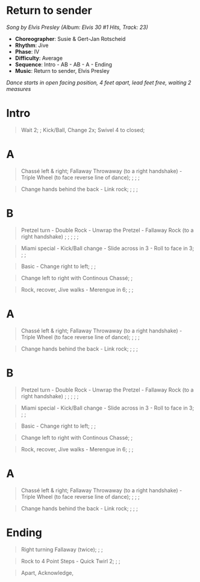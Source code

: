 # Return to sender
*Song by Elvis Presley (Album: Elvis 30 #1 Hits, Track: 23)*

* **Choreographer**: Susie & Gert-Jan Rotscheid
* **Rhythm**: Jive
* **Phase**: IV
* **Difficulty**: Average
* **Sequence**: Intro - AB - AB - A - Ending
* **Music**: Return to sender, Elvis Presley

*Dance starts in open facing position, 4 feet apart, lead feet free, waiting 2 measures*

# Intro

> Wait 2; ; Kick/Ball, Change 2x; Swivel 4 to closed;

# A

> Chassé left & right; Fallaway Throwaway (to a right handshake) - Triple Wheel (to face reverse line of dance); ; ; ;

> Change hands behind the back - Link rock; ; ; ;

# B

> Pretzel turn - Double Rock - Unwrap the Pretzel - Fallaway Rock (to a right handshake) ; ; ; ; ;

> Miami special - Kick/Ball change - Slide across in 3 - Roll to face in 3; ; ;

> Basic - Change right to left; ; ;

> Change left to right with Continous Chassé; ;

> Rock, recover, Jive walks - Merengue in 6; ; ;

# A

> Chassé left & right; Fallaway Throwaway (to a right handshake) - Triple Wheel (to face reverse line of dance); ; ; ;

> Change hands behind the back - Link rock; ; ; ;

# B

> Pretzel turn - Double Rock - Unwrap the Pretzel - Fallaway Rock (to a right handshake) ; ; ; ; ;

> Miami special - Kick/Ball change - Slide across in 3 - Roll to face in 3; ; ;

> Basic - Change right to left; ; ;

> Change left to right with Continous Chassé; ;

> Rock, recover, Jive walks - Merengue in 6; ; ;

# A

> Chassé left & right; Fallaway Throwaway (to a right handshake) - Triple Wheel (to face reverse line of dance); ; ; ;

> Change hands behind the back - Link rock; ; ; ;

# Ending

> Right turning Fallaway (twice); ; ;

> Rock to 4 Point Steps - Quick Twirl 2; ; ;

> Apart, Acknowledge,

<meta name="x:audio-file" content="e/Elvis Presley/Elvis 30 #1 Hits/23 - Return to Sender.mp3">